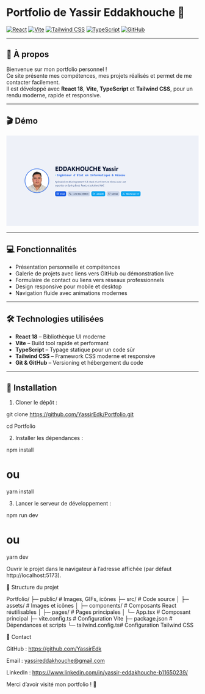 # Portfolio de Yassir Eddakhouche 🚀

[![React](https://img.shields.io/badge/React-18-blue?logo=react&logoColor=white)](https://reactjs.org/)
[![Vite](https://img.shields.io/badge/Vite-4.4-purple?logo=vite&logoColor=white)](https://vitejs.dev/)
[![Tailwind CSS](https://img.shields.io/badge/TailwindCSS-3.3.3-blue?logo=tailwind-css&logoColor=white)](https://tailwindcss.com/)
[![TypeScript](https://img.shields.io/badge/TypeScript-5.2-blue?logo=typescript&logoColor=white)](https://www.typescriptlang.org/)
[![GitHub](https://img.shields.io/badge/GitHub-Portfolio-black?logo=github&logoColor=white)](https://github.com/YassirEdk)

---

## 🌟 À propos

Bienvenue sur mon portfolio personnel !  
Ce site présente mes compétences, mes projets réalisés et permet de me contacter facilement.  
Il est développé avec **React 18**, **Vite**, **TypeScript** et **Tailwind CSS**, pour un rendu moderne, rapide et responsive.

---

## 🎬 Démo 

![Portfolio Demo](public/demo.png)  

---

## 💻 Fonctionnalités

- Présentation personnelle et compétences  
- Galerie de projets avec liens vers GitHub ou démonstration live  
- Formulaire de contact ou liens vers réseaux professionnels  
- Design responsive pour mobile et desktop  
- Navigation fluide avec animations modernes  

---

## 🛠️ Technologies utilisées

- **React 18** – Bibliothèque UI moderne  
- **Vite** – Build tool rapide et performant  
- **TypeScript** – Typage statique pour un code sûr  
- **Tailwind CSS** – Framework CSS moderne et responsive  
- **Git & GitHub** – Versioning et hébergement du code  

---

## 🚀 Installation

1. Cloner le dépôt :

git clone https://github.com/YassirEdk/Portfolio.git

cd Portfolio

2. Installer les dépendances :

npm install
# ou
yarn install

3. Lancer le serveur de développement :

npm run dev
# ou
yarn dev

Ouvrir le projet dans le navigateur à l’adresse affichée (par défaut http://localhost:5173).

📂 Structure du projet

Portfolio/
├─ public/          # Images, GIFs, icônes
├─ src/             # Code source
│  ├─ assets/       # Images et icônes
│  ├─ components/   # Composants React réutilisables
│  ├─ pages/        # Pages principales
│  └─ App.tsx       # Composant principal
├─ vite.config.ts    # Configuration Vite
├─ package.json      # Dépendances et scripts
└─ tailwind.config.ts# Configuration Tailwind CSS

🤝 Contact

GitHub : https://github.com/YassirEdk

Email : yassireddakhouche@gmail.com

LinkedIn : https://www.linkedin.com/in/yassir-eddakhouche-b11650239/

Merci d’avoir visité mon portfolio ! 🚀